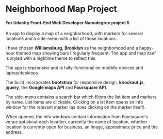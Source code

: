 # Neighborhood Map Project
#### For Udacity Front-End Web Developer Nanodegree project 5

An app to display a map of a neighborhood, with markers for several locations and a side-menu with a list of those locations. 

I have chosen **Williamsburg,** **Brooklyn** as the neighborhood and a happy-hour themed map 
showing bars I regularly frequent. The app and map itsef is styled with
a nightime theme to reflect this.

The app is repsonsive and is fully-functional on modbile devices and laptop/desktops.

The build incorporates **bootstrap** for responsive design, **knockout.js**, **jquery**, the **Google maps 
API** and **Foursquare API**.

The side-menu contains a search bar which filters the list item and markers by name.
List items are clickable. Clicking on a lst item opens an info window for the relevant
marker (as does clicking on the marker itself).

When opened, the info windows contain information from Foursquare's venue api about each location, 
currently the  name of location, whether location is currently open for business, an image, 
approximate price and the address.


